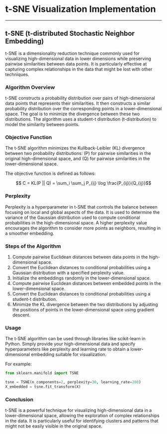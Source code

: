 # t-SNE Visualization Implementation
---

## t-SNE (t-distributed Stochastic Neighbor Embedding)

t-SNE is a dimensionality reduction technique commonly used for visualizing high-dimensional data in lower dimensions while preserving pairwise similarities between data points. It is particularly effective at capturing complex relationships in the data that might be lost with other techniques.

### Algorithm Overview

t-SNE constructs a probability distribution over pairs of high-dimensional data points that represents their similarities. It then constructs a similar probability distribution over the corresponding points in a lower-dimensional space. The goal is to minimize the divergence between these two distributions. The algorithm uses a student-t distribution (t-distribution) to model the similarity between points.

### Objective Function

The t-SNE algorithm minimizes the Kullback-Leibler (KL) divergence between two probability distributions: \(P\) for pairwise similarities in the original high-dimensional space, and \(Q\) for pairwise similarities in the lower-dimensional space.

The objective function is defined as follows:

$$ C = KL(P || Q) = \sum_i \sum_j P_{ij} \log \frac{P_{ij}}{Q_{ij}}$$

### Perplexity

Perplexity is a hyperparameter in t-SNE that controls the balance between focusing on local and global aspects of the data. It is used to determine the variance of the Gaussian distribution used to compute conditional probabilities in the high-dimensional space. A higher perplexity value encourages the algorithm to consider more points as neighbors, resulting in a smoother embedding.

### Steps of the Algorithm

1. Compute pairwise Euclidean distances between data points in the high-dimensional space.
2. Convert the Euclidean distances to conditional probabilities using a Gaussian distribution with a specified perplexity value.
3. Initialize the embeddings randomly in the lower-dimensional space.
4. Compute pairwise Euclidean distances between embedded points in the lower-dimensional space.
5. Convert the Euclidean distances to conditional probabilities using a student-t distribution.
6. Minimize the KL divergence between the two distributions by adjusting the positions of points in the lower-dimensional space using gradient descent.

### Usage

The t-SNE algorithm can be used through libraries like scikit-learn in Python. Simply provide your high-dimensional data and specify hyperparameters like perplexity and learning rate to obtain a lower-dimensional embedding suitable for visualization.

For example:
```python
from sklearn.manifold import TSNE

tsne = TSNE(n_components=2, perplexity=30, learning_rate=200)
X_embedded = tsne.fit_transform(X)
```

### Conclusion
t-SNE is a powerful technique for visualizing high-dimensional data in a lower-dimensional space, allowing the exploration of complex relationships in the data. It is particularly useful for identifying clusters and patterns that might not be easily visible in the original space.
